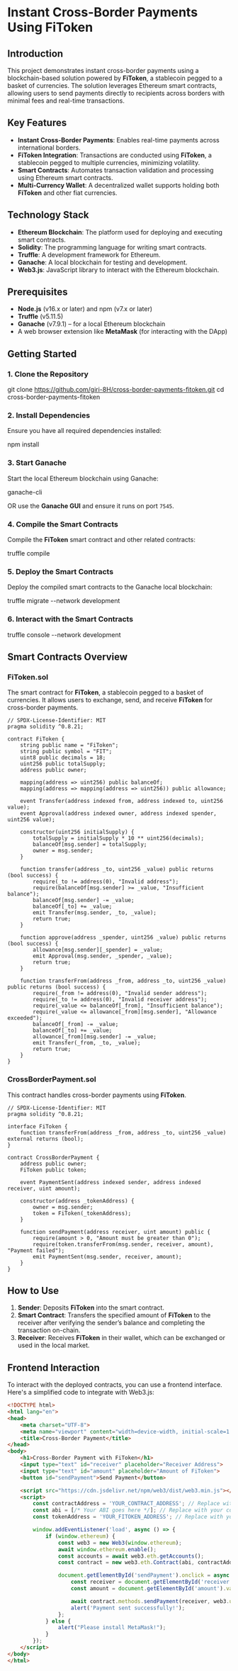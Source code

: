 
# Instant Cross-Border Payments Using FiToken

## Introduction

This project demonstrates instant cross-border payments using a blockchain-based solution powered by **FiToken**, a stablecoin pegged to a basket of currencies. The solution leverages Ethereum smart contracts, allowing users to send payments directly to recipients across borders with minimal fees and real-time transactions.

## Key Features

- **Instant Cross-Border Payments**: Enables real-time payments across international borders.
- **FiToken Integration**: Transactions are conducted using **FiToken**, a stablecoin pegged to multiple currencies, minimizing volatility.
- **Smart Contracts**: Automates transaction validation and processing using Ethereum smart contracts.
- **Multi-Currency Wallet**: A decentralized wallet supports holding both **FiToken** and other fiat currencies.

## Technology Stack

- **Ethereum Blockchain**: The platform used for deploying and executing smart contracts.
- **Solidity**: The programming language for writing smart contracts.
- **Truffle**: A development framework for Ethereum.
- **Ganache**: A local blockchain for testing and development.
- **Web3.js**: JavaScript library to interact with the Ethereum blockchain.

## Prerequisites

- **Node.js** (v16.x or later) and npm (v7.x or later)
- **Truffle** (v5.11.5)
- **Ganache** (v7.9.1) – for a local Ethereum blockchain
- A web browser extension like **MetaMask** (for interacting with the DApp)

## Getting Started

### 1. Clone the Repository

git clone https://github.com/giri-8H/cross-border-payments-fitoken.git
cd cross-border-payments-fitoken


### 2. Install Dependencies

Ensure you have all required dependencies installed:

npm install


### 3. Start Ganache

Start the local Ethereum blockchain using Ganache:


ganache-cli

OR use the **Ganache GUI** and ensure it runs on port `7545`.

### 4. Compile the Smart Contracts

Compile the **FiToken** smart contract and other related contracts:

truffle compile


### 5. Deploy the Smart Contracts

Deploy the compiled smart contracts to the Ganache local blockchain:

truffle migrate --network development


### 6. Interact with the Smart Contracts

truffle console --network development

## Smart Contracts Overview

### FiToken.sol

The smart contract for **FiToken**, a stablecoin pegged to a basket of currencies. It allows users to exchange, send, and receive **FiToken** for cross-border payments.

```solidity
// SPDX-License-Identifier: MIT
pragma solidity ^0.8.21;

contract FiToken {
    string public name = "FiToken";
    string public symbol = "FIT";
    uint8 public decimals = 18;
    uint256 public totalSupply;
    address public owner;

    mapping(address => uint256) public balanceOf;
    mapping(address => mapping(address => uint256)) public allowance;

    event Transfer(address indexed from, address indexed to, uint256 value);
    event Approval(address indexed owner, address indexed spender, uint256 value);

    constructor(uint256 initialSupply) {
        totalSupply = initialSupply * 10 ** uint256(decimals);
        balanceOf[msg.sender] = totalSupply;
        owner = msg.sender;
    }

    function transfer(address _to, uint256 _value) public returns (bool success) {
        require(_to != address(0), "Invalid address");
        require(balanceOf[msg.sender] >= _value, "Insufficient balance");
        balanceOf[msg.sender] -= _value;
        balanceOf[_to] += _value;
        emit Transfer(msg.sender, _to, _value);
        return true;
    }

    function approve(address _spender, uint256 _value) public returns (bool success) {
        allowance[msg.sender][_spender] = _value;
        emit Approval(msg.sender, _spender, _value);
        return true;
    }

    function transferFrom(address _from, address _to, uint256 _value) public returns (bool success) {
        require(_from != address(0), "Invalid sender address");
        require(_to != address(0), "Invalid receiver address");
        require(_value <= balanceOf[_from], "Insufficient balance");
        require(_value <= allowance[_from][msg.sender], "Allowance exceeded");
        balanceOf[_from] -= _value;
        balanceOf[_to] += _value;
        allowance[_from][msg.sender] -= _value;
        emit Transfer(_from, _to, _value);
        return true;
    }
}
```

### CrossBorderPayment.sol

This contract handles cross-border payments using **FiToken**.

```solidity
// SPDX-License-Identifier: MIT
pragma solidity ^0.8.21;

interface FiToken {
    function transferFrom(address _from, address _to, uint256 _value) external returns (bool);
}

contract CrossBorderPayment {
    address public owner;
    FiToken public token;

    event PaymentSent(address indexed sender, address indexed receiver, uint amount);

    constructor(address _tokenAddress) {
        owner = msg.sender;
        token = FiToken(_tokenAddress);
    }

    function sendPayment(address receiver, uint amount) public {
        require(amount > 0, "Amount must be greater than 0");
        require(token.transferFrom(msg.sender, receiver, amount), "Payment failed");
        emit PaymentSent(msg.sender, receiver, amount);
    }
}
```

## How to Use

1. **Sender**: Deposits **FiToken** into the smart contract.
2. **Smart Contract**: Transfers the specified amount of **FiToken** to the receiver after verifying the sender’s balance and completing the transaction on-chain.
3. **Receiver**: Receives **FiToken** in their wallet, which can be exchanged or used in the local market.

## Frontend Interaction

To interact with the deployed contracts, you can use a frontend interface. Here's a simplified code to integrate with Web3.js:

```html
<!DOCTYPE html>
<html lang="en">
<head>
    <meta charset="UTF-8">
    <meta name="viewport" content="width=device-width, initial-scale=1.0">
    <title>Cross-Border Payment</title>
</head>
<body>
    <h1>Cross-Border Payment with FiToken</h1>
    <input type="text" id="receiver" placeholder="Receiver Address">
    <input type="text" id="amount" placeholder="Amount of FiToken">
    <button id="sendPayment">Send Payment</button>

    <script src="https://cdn.jsdelivr.net/npm/web3/dist/web3.min.js"></script>
    <script>
        const contractAddress = 'YOUR_CONTRACT_ADDRESS'; // Replace with your deployed contract address
        const abi = [/* Your ABI goes here */]; // Replace with your contract ABI
        const tokenAddress = 'YOUR_FITOKEN_ADDRESS'; // Replace with your FiToken address

        window.addEventListener('load', async () => {
            if (window.ethereum) {
                const web3 = new Web3(window.ethereum);
                await window.ethereum.enable();
                const accounts = await web3.eth.getAccounts();
                const contract = new web3.eth.Contract(abi, contractAddress);

                document.getElementById('sendPayment').onclick = async () => {
                    const receiver = document.getElementById('receiver').value;
                    const amount = document.getElementById('amount').value;

                    await contract.methods.sendPayment(receiver, web3.utils.toWei(amount, 'ether')).send({ from: accounts[0] });
                    alert('Payment sent successfully!');
                };
            } else {
                alert("Please install MetaMask!");
            }
        });
    </script>
</body>
</html>
```

